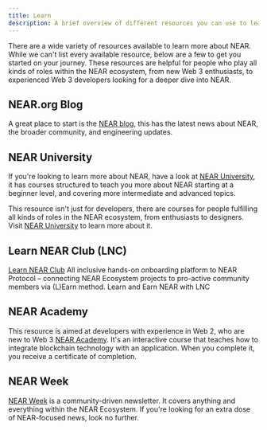 ```yaml
---
title: Learn
description: A brief overview of different resources you can use to learn more about NEAR.
---
```

There are a wide variety of resources available to learn more about NEAR.
While we can't list every available resource, below are a few to get you started on your journey.
These resources are helpful for people who play all kinds of roles within the NEAR ecosystem, from new Web 3 enthusiasts, to experienced Web 3 developers looking for a deeper dive into NEAR.

## NEAR.org Blog
A great place to start is the [NEAR blog](https://near.org/blog/), this has the latest news about NEAR, the broader community, and engineering updates.

## NEAR University
If you're looking to learn more about NEAR, have a look at [NEAR University](https://near.university), it has courses structured to teach you more about NEAR starting at a beginner level, and covering more intermediate and advanced topics.

This resource isn't just for developers, there are courses for people fulfilling all kinds of roles in the NEAR ecosystem, from enthusiasts to designers. Visit [NEAR University](https://near.university) to learn more about it.

## Learn NEAR Club (LNC)
[Learn NEAR Club](https://learnnear.club) All inclusive hands-on onboarding platform to NEAR Protocol – connecting NEAR
Ecosystem projects to pro-active community members via (L)Earn method.
Learn and Earn NEAR with LNC


## NEAR Academy
This resource is aimed at developers with experience in Web 2, who are new to Web 3 [NEAR Academy](htpps://near.academy).
It's an interactive course that teaches how to integrate blockchain technology with an application.
When you complete it, you receive a certificate of completion.

## NEAR Week
[NEAR Week](https://nearweek.com/) is a community-driven newsletter. It covers anything and everything within the NEAR Ecosystem. If you're looking for an extra dose of NEAR-focused news, look no further.
